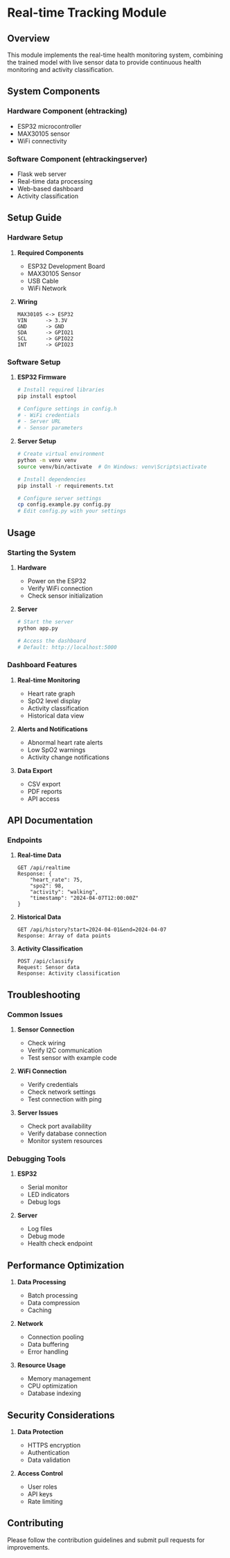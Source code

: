 # Real-time Tracking Module

## Overview

This module implements the real-time health monitoring system, combining the trained model with live sensor data to provide continuous health monitoring and activity classification.

## System Components

### Hardware Component (ehtracking)

-   ESP32 microcontroller
-   MAX30105 sensor
-   WiFi connectivity

### Software Component (ehtrackingserver)

-   Flask web server
-   Real-time data processing
-   Web-based dashboard
-   Activity classification

## Setup Guide

### Hardware Setup

1. **Required Components**

    - ESP32 Development Board
    - MAX30105 Sensor
    - USB Cable
    - WiFi Network

2. **Wiring**
    ```
    MAX30105 <-> ESP32
    VIN      -> 3.3V
    GND      -> GND
    SDA      -> GPIO21
    SCL      -> GPIO22
    INT      -> GPIO23
    ```

### Software Setup

1. **ESP32 Firmware**

    ```bash
    # Install required libraries
    pip install esptool

    # Configure settings in config.h
    # - WiFi credentials
    # - Server URL
    # - Sensor parameters
    ```

2. **Server Setup**

    ```bash
    # Create virtual environment
    python -m venv venv
    source venv/bin/activate  # On Windows: venv\Scripts\activate

    # Install dependencies
    pip install -r requirements.txt

    # Configure server settings
    cp config.example.py config.py
    # Edit config.py with your settings
    ```

## Usage

### Starting the System

1. **Hardware**

    - Power on the ESP32
    - Verify WiFi connection
    - Check sensor initialization

2. **Server**

    ```bash
    # Start the server
    python app.py

    # Access the dashboard
    # Default: http://localhost:5000
    ```

### Dashboard Features

1. **Real-time Monitoring**

    - Heart rate graph
    - SpO2 level display
    - Activity classification
    - Historical data view

2. **Alerts and Notifications**

    - Abnormal heart rate alerts
    - Low SpO2 warnings
    - Activity change notifications

3. **Data Export**
    - CSV export
    - PDF reports
    - API access

## API Documentation

### Endpoints

1. **Real-time Data**

    ```
    GET /api/realtime
    Response: {
        "heart_rate": 75,
        "spo2": 98,
        "activity": "walking",
        "timestamp": "2024-04-07T12:00:00Z"
    }
    ```

2. **Historical Data**

    ```
    GET /api/history?start=2024-04-01&end=2024-04-07
    Response: Array of data points
    ```

3. **Activity Classification**
    ```
    POST /api/classify
    Request: Sensor data
    Response: Activity classification
    ```

## Troubleshooting

### Common Issues

1. **Sensor Connection**

    - Check wiring
    - Verify I2C communication
    - Test sensor with example code

2. **WiFi Connection**

    - Verify credentials
    - Check network settings
    - Test connection with ping

3. **Server Issues**
    - Check port availability
    - Verify database connection
    - Monitor system resources

### Debugging Tools

1. **ESP32**

    - Serial monitor
    - LED indicators
    - Debug logs

2. **Server**
    - Log files
    - Debug mode
    - Health check endpoint

## Performance Optimization

1. **Data Processing**

    - Batch processing
    - Data compression
    - Caching

2. **Network**

    - Connection pooling
    - Data buffering
    - Error handling

3. **Resource Usage**
    - Memory management
    - CPU optimization
    - Database indexing

## Security Considerations

1. **Data Protection**

    - HTTPS encryption
    - Authentication
    - Data validation

2. **Access Control**
    - User roles
    - API keys
    - Rate limiting

## Contributing

Please follow the contribution guidelines and submit pull requests for improvements.
